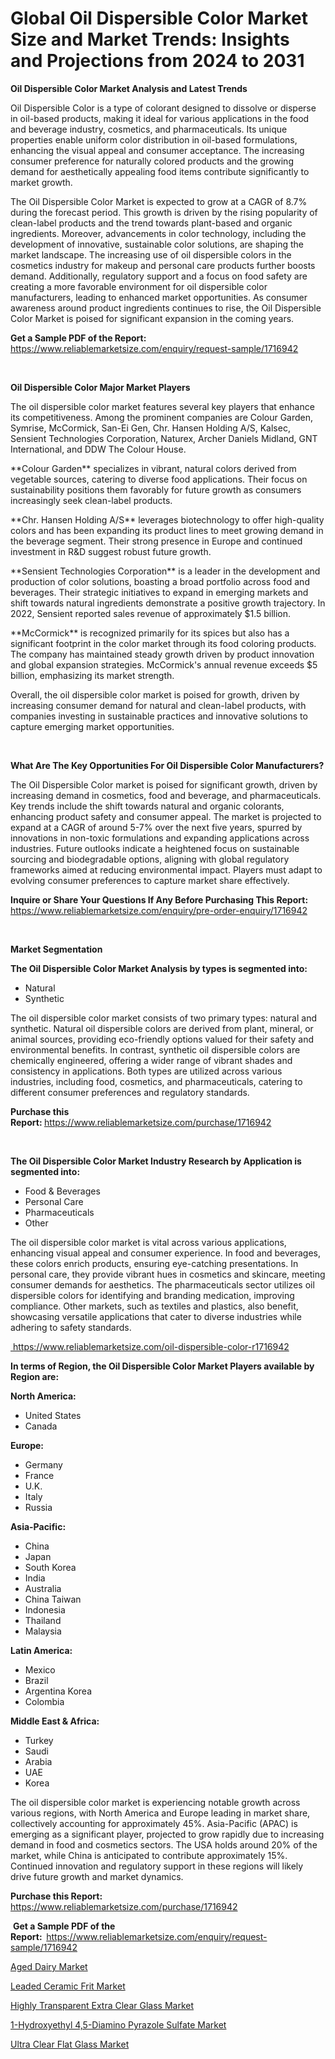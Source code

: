 <p><h1>Global Oil Dispersible Color Market Size and Market Trends: Insights and Projections from 2024 to 2031</h1></p><p><strong>Oil Dispersible Color Market Analysis and Latest Trends</strong></p>
<p><p>Oil Dispersible Color is a type of colorant designed to dissolve or disperse in oil-based products, making it ideal for various applications in the food and beverage industry, cosmetics, and pharmaceuticals. Its unique properties enable uniform color distribution in oil-based formulations, enhancing the visual appeal and consumer acceptance. The increasing consumer preference for naturally colored products and the growing demand for aesthetically appealing food items contribute significantly to market growth.</p><p>The Oil Dispersible Color Market is expected to grow at a CAGR of 8.7% during the forecast period. This growth is driven by the rising popularity of clean-label products and the trend towards plant-based and organic ingredients. Moreover, advancements in color technology, including the development of innovative, sustainable color solutions, are shaping the market landscape. The increasing use of oil dispersible colors in the cosmetics industry for makeup and personal care products further boosts demand. Additionally, regulatory support and a focus on food safety are creating a more favorable environment for oil dispersible color manufacturers, leading to enhanced market opportunities. As consumer awareness around product ingredients continues to rise, the Oil Dispersible Color Market is poised for significant expansion in the coming years.</p></p>
<p><strong>Get a Sample PDF of the Report:&nbsp;</strong> <a href="https://www.reliablemarketsize.com/enquiry/request-sample/1716942?utm_campaign=1293&utm_medium=2&utm_source=Github&utm_content=ia&utm_term=10102024&utm_id=oil-dispersible-color">https://www.reliablemarketsize.com/enquiry/request-sample/1716942</a></p>
<p>&nbsp;</p>
<p><strong>Oil Dispersible Color Major Market Players</strong></p>
<p><p>The oil dispersible color market features several key players that enhance its competitiveness. Among the prominent companies are Colour Garden, Symrise, McCormick, San-Ei Gen, Chr. Hansen Holding A/S, Kalsec, Sensient Technologies Corporation, Naturex, Archer Daniels Midland, GNT International, and DDW The Colour House.</p><p>**Colour Garden** specializes in vibrant, natural colors derived from vegetable sources, catering to diverse food applications. Their focus on sustainability positions them favorably for future growth as consumers increasingly seek clean-label products. </p><p>**Chr. Hansen Holding A/S** leverages biotechnology to offer high-quality colors and has been expanding its product lines to meet growing demand in the beverage segment. Their strong presence in Europe and continued investment in R&D suggest robust future growth. </p><p>**Sensient Technologies Corporation** is a leader in the development and production of color solutions, boasting a broad portfolio across food and beverages. Their strategic initiatives to expand in emerging markets and shift towards natural ingredients demonstrate a positive growth trajectory. In 2022, Sensient reported sales revenue of approximately $1.5 billion.</p><p>**McCormick** is recognized primarily for its spices but also has a significant footprint in the color market through its food coloring products. The company has maintained steady growth driven by product innovation and global expansion strategies. McCormick's annual revenue exceeds $5 billion, emphasizing its market strength.</p><p>Overall, the oil dispersible color market is poised for growth, driven by increasing consumer demand for natural and clean-label products, with companies investing in sustainable practices and innovative solutions to capture emerging market opportunities.</p></p>
<p>&nbsp;</p>
<p><strong>What Are The Key Opportunities For Oil Dispersible Color Manufacturers?</strong></p>
<p><p>The Oil Dispersible Color market is poised for significant growth, driven by increasing demand in cosmetics, food and beverage, and pharmaceuticals. Key trends include the shift towards natural and organic colorants, enhancing product safety and consumer appeal. The market is projected to expand at a CAGR of around 5-7% over the next five years, spurred by innovations in non-toxic formulations and expanding applications across industries. Future outlooks indicate a heightened focus on sustainable sourcing and biodegradable options, aligning with global regulatory frameworks aimed at reducing environmental impact. Players must adapt to evolving consumer preferences to capture market share effectively.</p></p>
<p><strong>Inquire or Share Your Questions If Any Before Purchasing This Report:</strong> <a href="https://www.reliablemarketsize.com/enquiry/pre-order-enquiry/1716942?utm_campaign=1293&utm_medium=2&utm_source=Github&utm_content=ia&utm_term=10102024&utm_id=oil-dispersible-color">https://www.reliablemarketsize.com/enquiry/pre-order-enquiry/1716942</a></p>
<p>&nbsp;</p>
<p><strong>Market Segmentation</strong></p>
<p><strong>The Oil Dispersible Color Market Analysis by types is segmented into:</strong></p>
<p><ul><li>Natural</li><li>Synthetic</li></ul></p>
<p><p>The oil dispersible color market consists of two primary types: natural and synthetic. Natural oil dispersible colors are derived from plant, mineral, or animal sources, providing eco-friendly options valued for their safety and environmental benefits. In contrast, synthetic oil dispersible colors are chemically engineered, offering a wider range of vibrant shades and consistency in applications. Both types are utilized across various industries, including food, cosmetics, and pharmaceuticals, catering to different consumer preferences and regulatory standards.</p></p>
<p><strong>Purchase this Report:&nbsp;</strong><a href="https://www.reliablemarketsize.com/purchase/1716942?utm_campaign=1293&utm_medium=2&utm_source=Github&utm_content=ia&utm_term=10102024&utm_id=oil-dispersible-color">https://www.reliablemarketsize.com/purchase/1716942</a></p>
<p>&nbsp;</p>
<p><strong>The Oil Dispersible Color Market Industry Research by Application is segmented into:</strong></p>
<p><ul><li>Food & Beverages</li><li>Personal Care</li><li>Pharmaceuticals</li><li>Other</li></ul></p>
<p><p>The oil dispersible color market is vital across various applications, enhancing visual appeal and consumer experience. In food and beverages, these colors enrich products, ensuring eye-catching presentations. In personal care, they provide vibrant hues in cosmetics and skincare, meeting consumer demands for aesthetics. The pharmaceuticals sector utilizes oil dispersible colors for identifying and branding medication, improving compliance. Other markets, such as textiles and plastics, also benefit, showcasing versatile applications that cater to diverse industries while adhering to safety standards.</p></p>
<p><a href="https://www.reliablemarketsize.com/oil-dispersible-color-r1716942?utm_campaign=1293&utm_medium=2&utm_source=Github&utm_content=ia&utm_term=10102024&utm_id=oil-dispersible-color">&nbsp;https://www.reliablemarketsize.com/oil-dispersible-color-r1716942</a></p>
<p><strong>In terms of Region, the Oil Dispersible Color Market Players available by Region are:</strong></p>
<p>
    <p> <strong> North America: </strong>
        <ul>
            <li>United States</li>
            <li>Canada</li>
        </ul>
        </p> 
    <p> <strong> Europe: </strong>
        <ul>
            <li>Germany</li>
            <li>France</li>
            <li>U.K.</li>
            <li>Italy</li>
            <li>Russia</li>
        </ul>
        </p> 
    <p> <strong> Asia-Pacific: </strong>
        <ul>
            <li>China</li>
            <li>Japan</li>
            <li>South Korea</li>
            <li>India</li>
            <li>Australia</li>
            <li>China Taiwan</li>
            <li>Indonesia</li>
            <li>Thailand</li>
            <li>Malaysia</li>
        </ul>
        </p> 
    <p> <strong> Latin America: </strong>
        <ul>
            <li>Mexico</li>
            <li>Brazil</li>
            <li>Argentina Korea</li>
            <li>Colombia</li>
        </ul>
        </p> 
    <p> <strong> Middle East & Africa: </strong>
        <ul>
            <li>Turkey</li>
            <li>Saudi</li>
            <li>Arabia</li>
            <li>UAE</li>
            <li>Korea</li>
        </ul>
    </p>
    </p>
<p><p>The oil dispersible color market is experiencing notable growth across various regions, with North America and Europe leading in market share, collectively accounting for approximately 45%. Asia-Pacific (APAC) is emerging as a significant player, projected to grow rapidly due to increasing demand in food and cosmetics sectors. The USA holds around 20% of the market, while China is anticipated to contribute approximately 15%. Continued innovation and regulatory support in these regions will likely drive future growth and market dynamics.</p></p>
<p><strong>Purchase this Report: </strong><a href="https://www.reliablemarketsize.com/purchase/1716942?utm_campaign=1293&utm_medium=2&utm_source=Github&utm_content=ia&utm_term=10102024&utm_id=oil-dispersible-color">https://www.reliablemarketsize.com/purchase/1716942</a></p>
<p>&nbsp;<strong>Get a Sample PDF of the Report:&nbsp;&nbsp;</strong><a href="https://www.reliablemarketsize.com/enquiry/request-sample/1716942?utm_campaign=1293&utm_medium=2&utm_source=Github&utm_content=ia&utm_term=10102024&utm_id=oil-dispersible-color">https://www.reliablemarketsize.com/enquiry/request-sample/1716942</a></p>
<p><strong></strong></p>
<p><p><a href="https://issuu.com/reportprime-2/docs/aged-dairy-market-size-2030.pptx_e054b8ac52bd6e?utm_campaign=1293&utm_medium=2&utm_source=Github&utm_content=ia&utm_term=10102024&utm_id=oil-dispersible-color">Aged Dairy Market</a></p><p><a href="https://github.com/PeterParrish5/Market-Research-Report-List-6/blob/main/leaded-ceramic-frit-market.md?utm_campaign=1293&utm_medium=2&utm_source=Github&utm_content=ia&utm_term=10102024&utm_id=oil-dispersible-color">Leaded Ceramic Frit Market</a></p><p><a href="https://www.linkedin.com/pulse/global-highly-transparent-extra-clear-glass-market-oyxqe?utm_campaign=1293&utm_medium=2&utm_source=Github&utm_content=ia&utm_term=10102024&utm_id=oil-dispersible-color">Highly Transparent Extra Clear Glass Market</a></p><p><a href="https://github.com/pakerptsibetog1/Market-Research-Report-List-1/blob/main/1-hydroxyethyl-45-diamino-pyrazole-sulfate-market.md?utm_campaign=1293&utm_medium=2&utm_source=Github&utm_content=ia&utm_term=10102024&utm_id=oil-dispersible-color">1-Hydroxyethyl 4,5-Diamino Pyrazole Sulfate Market</a></p><p><a href="https://www.linkedin.com/pulse/ultra-clear-flat-glass-market-trends-focusing-insight-forecast-qctqe?utm_campaign=1293&utm_medium=2&utm_source=Github&utm_content=ia&utm_term=10102024&utm_id=oil-dispersible-color">Ultra Clear Flat Glass Market</a></p></p>
